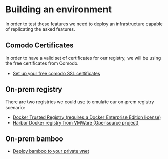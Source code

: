 # Building an environment

In order to test these features we need to deploy an infrastructure capable of replicating the asked features. 

## Comodo Certificates

In order to have a valid set of certificates for our registry, we will be using the free certificates from Comodo.

- [Set up your free comodo SSL certificates](obtaining-certs.md)
  
## On-prem registry

There are two registries we could use to emulate our on-prem registry scenario:

- [Docker Trusted Registry (requires a Docker Enterprise Edition license)](docker-trusted-registry/README-dtr.md)
- [Harbor Docker registry from VMWare (Opensource project)](harbor-docker-registry/README-harbor.md)

## On-prem bamboo

- [Deploy bamboo to your private vnet](atlassian-bamboo/README-bamboo.md)

